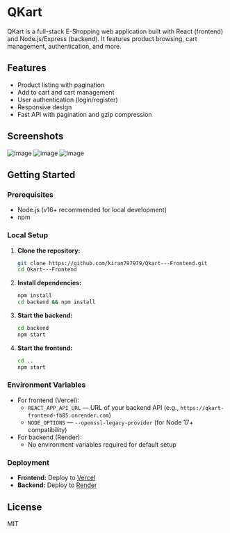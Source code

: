 # QKart

QKart is a full-stack E-Shopping web application built with React (frontend) and Node.js/Express (backend). It features product browsing, cart management, authentication, and more.

## Features
- Product listing with pagination
- Add to cart and cart management
- User authentication (login/register)
- Responsive design
- Fast API with pagination and gzip compression

## Screenshots
<!-- Add your screenshots here -->
![image](https://github.com/user-attachments/assets/94932482-df27-451a-934d-dfdd8ed0b2b8)
![image](https://github.com/user-attachments/assets/bf1e96f9-4bd8-41ca-b3eb-9175cb09f731)
![image](https://github.com/user-attachments/assets/dc22019e-2eae-4512-aac2-99ea19656523)


## Getting Started

### Prerequisites
- Node.js (v16+ recommended for local development)
- npm

### Local Setup

1. **Clone the repository:**
   ```sh
   git clone https://github.com/kiran797979/Qkart---Frontend.git
   cd Qkart---Frontend
   ```
2. **Install dependencies:**
   ```sh
   npm install
   cd backend && npm install
   ```
3. **Start the backend:**
   ```sh
   cd backend
   npm start
   ```
4. **Start the frontend:**
   ```sh
   cd ..
   npm start
   ```

### Environment Variables
- For frontend (Vercel):
  - `REACT_APP_API_URL` — URL of your backend API (e.g., `https://qkart-frontend-fb85.onrender.com`)
  - `NODE_OPTIONS` — `--openssl-legacy-provider` (for Node 17+ compatibility)
- For backend (Render):
  - No environment variables required for default setup

### Deployment
- **Frontend:** Deploy to [Vercel](https://vercel.com/)
- **Backend:** Deploy to [Render](https://render.com/)

## License
MIT 
